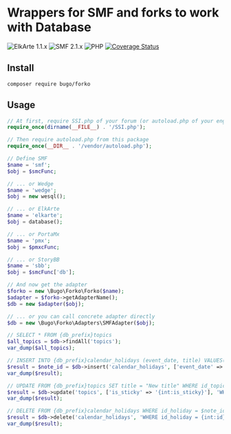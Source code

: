 # Wrappers for SMF and forks to work with Database

![ElkArte 1.1.x](https://img.shields.io/badge/ElkArte-1.1.x-green.svg?style=flat)
![SMF 2.1.x](https://img.shields.io/badge/SMF-2.1.x-ed6033.svg?style=flat)
![PHP](https://img.shields.io/badge/PHP-^8.0-blue.svg?style=flat)
[![Coverage Status](https://coveralls.io/repos/github/dragomano/Forko/badge.svg?branch=master)](https://coveralls.io/github/dragomano/Forko?branch=master)

## Install

`composer require bugo/forko`

## Usage

```php
// At first, require SSI.php of your forum (or autoload.php of your engine)
require_once(dirname(__FILE__) . '/SSI.php');

// Then require autoload.php from this package
require_once(__DIR__ . '/vendor/autoload.php');

// Define SMF
$name = 'smf';
$obj = $smcFunc;

// ... or Wedge
$name = 'wedge';
$obj = new wesql();

// ... or ElkArte
$name = 'elkarte';
$obj = database();

// ... or PortaMx
$name = 'pmx';
$obj = $pmxcFunc;

// ... or StoryBB
$name = 'sbb';
$obj = $smcFunc['db'];

// And now get the adapter
$forko = new \Bugo\Forko\Forko($name);
$adapter = $forko->getAdapterName();
$db = new $adapter($obj);

// ... or you can call concrete adapter directly
$db = new \Bugo\Forko\Adapters\SMFAdapter($obj);
```

```php
// SELECT * FROM {db_prefix}topics
$all_topics = $db->findAll('topics');
var_dump($all_topics);
```

```php
// INSERT INTO {db_prefix}calendar_holidays (event_date, title) VALUES('2020-01-01', 'The Event Name')
$result = $note_id = $db->insert('calendar_holidays', ['event_date' => 'string', 'title' => 'string'], ['2020-01-01', 'The Event Name'], ['id_holiday']);
var_dump($result);
```

```php
// UPDATE FROM {db_prefix}topics SET title = "New title" WHERE id_topic = 1
$result = $db->update('topics', ['is_sticky' => '{int:is_sticky}'], 'WHERE id_topic = 1', ['is_sticky' => 1]);
var_dump($result);
```

```php
// DELETE FROM {db_prefix}calendar_holidays WHERE id_holiday = $note_id
$result = $db->delete('calendar_holidays', 'WHERE id_holiday = {int:id}', ['id' => $note_id]);
var_dump($result);
```
